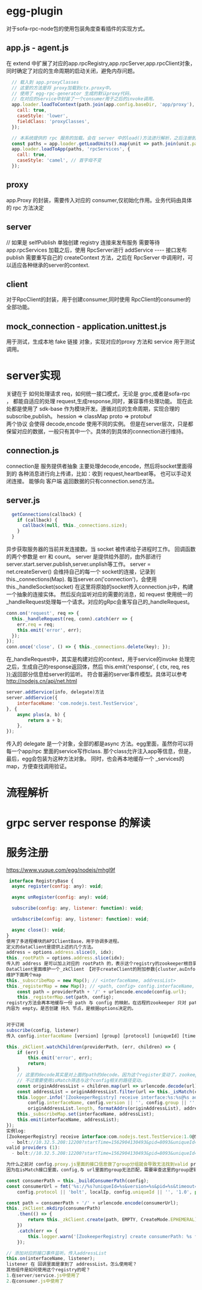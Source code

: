 
# egg-plugin
对于sofa-rpc-node包的使用包装角度查看插件的实现方式。
## app.js - agent.js
在 extend 中扩展了对应的app.rpcRegistry,app.rpcServer,app.rpcClient对象，
同时确定了对应的生命周期的启动关闭，避免内存问题。
```js
  // 载入到 app.proxyClasses 
  // 这里的方法是将 proxy加载到ctx.proxy中。
  // 使用了 egg-rpc-generator 生成的默认proxy代码，
  // 在对应的service中封装了一个consumer用于之后的invoke调用。
  app.loader.loadToContext(path.join(app.config.baseDir, 'app/proxy'), 'proxy', {
    call: true,
    caseStyle: 'lower',
    fieldClass: 'proxyClasses',
  });

  // 本系统提供的 rpc 服务的加载。会在 server 中的load()方法进行解析，之后注册到sofa-rpc-server中去。
  const paths = app.loader.getLoadUnits().map(unit => path.join(unit.path, 'app/rpc'));
  app.loader.loadToApp(paths, 'rpcServices', {
    call: true,
    caseStyle: 'camel', // 首字母不变
  });
```
## proxy
app.Proxy 的封装，需要传入对应的 consumer,仅初始化作用。业务代码由具体的 rpc 方法决定
## server
// 如果是 selfPublish 单独创建 registry 连接来发布服务
需要等待 app.rpcServices 加载之后，使用 RpcServer进行  addService ---- 接口发布publish 
需要重写自己的 createContext 方法，之后在 RpcServer 中调用时，可以适应各种继承的server的context.
## client
对于RpcClient的封装，用于创建consumer,同时使用 RpcClient的consumer的全部功能。
## mock_connection - application.unittest.js
用于测试，生成本地 fake 链接 对象，实现对应的proxy 方法和 service 用于测试调用。






# server实现
关键在于 如何处理请求 req，如何统一接口模式，无论是 grpc,或者是sofa-rpc ，
都能自适应的处理 request,生成response,同时，兼容事件处理功能。
现在此处都是使用了 sdk-base 作为模块开发。遵循对应的生命周期，实现合理的subscribe,publish。
 hession => classMap 
 proto => protobuf  
两个协议 会使得 decode,encode 使用不同的实例。
但是在server层次，只是都保留对应的数据，一般只有其中一个。具体的到具体的connection进行维持。
## connection.js
connection是 服务提供者抽象 主要处理decode,encode，然后将socket里面得到的
各种消息进行向上传递，比如：收到 request,heartbeat等。
也可以手动关闭连接。
能够向 客户端 返回数据的只有connection.send方法。
## server.js
```js
  getConnections(callback) {
    if (callback) {
      callback(null, this._connections.size);
    }
  }
```
异步获取服务器的当前并发连接数。当 socket 被传递给子进程时工作。
回调函数的两个参数是 err 和 count。
server 是提供给外部的，由外部进行 server.start.server.publish,server.unplish等工作。
server = net.createServer() 会维持自己的每一个 socket的连接，记录到this._connections(Map).
每当server.on('connection')，会使用
this._handleSocket(socket)
在这里将原始的socket传入connection.js中，构建一个抽象的连接实体。
然后反向监听对应的需要的消息，如 request 使用统一的_handleRequest处理每一个请求。对应的gRpc会重写自己的_handleRequest。
```js
conn.on('request', req => {
  this._handleRequest(req, conn).catch(err => {
    err.req = req;
    this.emit('error', err);
  });
});
conn.once('close', () => { this._connections.delete(key); });
```
在_handleRequest中，其实是构建对应的context，用于service的invoke
处理完之后，生成自己的response返回体，然后
this.emit('response', { ctx, req, res });返回部分信息给server的监听。
符合普遍的server事件模型。具体可以参考 http://nodejs.cn/api/net.html
```js
server.addService(info, delegate)方法
server.addService({
    interfaceName: 'com.nodejs.test.TestService',
}, {
    async plus(a, b) {
        return a + b;
    },
});
```
传入的 delegate 是一个对象，全部的都是async 方法。egg里面，虽然你可以将每一个app/rpc 里面的service写作class.
那个class允许注入app等信息，但是，最后，egg会包装为这种方法对象。
同时，也会再本地缓存一个 _services的map，方便查找调用验证。
# 流程解析

# grpc  server response 的解读


# 服务注册
https://www.yuque.com/egg/nodejs/mhgl9f
```js
 interface RegistryBase {
  async register(config: any): void;

  async unRegister(config: any): void;

  subscribe(config: any, listener: function): void;

  unSubscribe(config: any, listener: function): void;

  async close(): void;
}
使用了多进程模块的APIClientBase，用于协调多进程。
定义的dataClient是提供上述的几个方法。
address = options.address.slice(0, idx);
this._rootPath = options.address.slice(idx);
传入的 address 是可以加上对应的 rootPath 的，表示这个registry的zookeeper根目录。
DataClient里面维护一个_zkClient 【对于createClient的附加参数{cluster,auInfo}有疑问。】
维护下面两个map
this._subscribeMap = new Map(); // <interfaceName, addressList>
this._registerMap = new Map(); // <path, config> config.interfaceName, config.url
    const path = providerPath + '/' + urlencode.encode(config.url);
    this._registerMap.set(path, config);
registry方法会再本地缓存一份 path 与 config 的映射。在远程的zookeeper 只对 path 有效
内容为 empty。是否创建 持久 节点，是根据options决定的。


对于订阅 
subscribe(config, listener) 
传入 config.interfaceName [version] [group] [protocol] [uniqueId] [timeout] [appName]

this._zkClient.watchChildren(providerPath, (err, children) => {
    if (err) {
        this.emit('error', err);
        return;
    }
    // 这里的decode其实是对上面的path的decode。因为这个register变动了，zookeeper会收到变动的children，也就是path
    // 不过需要使用isMatch筛选与这个config相关的路径变动。
    const originAddressList = children.map(url => urlencode.decode(url));
    const addressList = originAddressList.filter(url => this._isMatch(config, url));
    this.logger.info('[ZookeeperRegistry] receive interface:%s:%s@%s address list (%d):\n%s\nvalid providers (%d):\n%s',
        config.interfaceName, config.version || '', config.group || '',
        originAddressList.length, formatAddrs(originAddressList), addressList.length, formatAddrs(addressList));
    this._subscribeMap.set(interfaceName, addressList);
    this.emit(interfaceName, addressList);
});
实例log:
[ZookeeperRegistry] receive interface:com.nodejs.test.TestService:1.0@SOFA address list (1):
  - bolt://10.32.5.208:12200?startTime=1562904130493&pid=8093&uniqueId=&dynamic=true&appName=&timeout=3000&serialization=hessian2&weight=100&accepts=100000&language=nodejs&rpcVer=50400&protocol=&interface=com.nodejs.test.TestService&version=1.0&group=SOFA
valid providers (1):
  - bolt://10.32.5.208:12200?startTime=1562904130493&pid=8093&uniqueId=&dynamic=true&appName=&timeout=3000&serialization=hessian2&weight=100&accepts=100000&language=nodejs&rpcVer=50400&protocol=&interface=com.nodejs.test.TestService&version=1.0&group=SOFA

为什么之前对 config.proxy.js里面的接口信息做了group分组就会导致无法找到valid providers呢
因为在isMatch接口里面，config,与 url里面的group无法匹配，需要审查这里的group逻辑。

const consumerPath = this._buildConsumerPath(config);
const consumerUrl = fmt('%s://%s?uniqueId=%s&version=%s&pid=%s&timeout=%s&appName=%s&serialization=%s&startTime=',
    config.protocol || 'bolt', localIp, config.uniqueId || '', '1.0', process.pid, config.timeout, config.appName || '', Date.now());

const path = consumerPath + '/' + urlencode.encode(consumerUrl);
this._zkClient.mkdirp(consumerPath)
    .then(() => {
        return this._zkClient.create(path, EMPTY, CreateMode.EPHEMERAL);
    })
    .catch(err => {
        this.logger.warn('[ZookeeperRegistry] create consumerPath: %s failed, caused by %s', path, err.message);
    });

// 添加对应的接口事件监听。传入addressList
this.on(interfaceName, listener);
listener 在 回调里面是拿到了 addressList。怎么使用呢？
其他组件是如何使用这个registry的呢？
1.在server/service.js中使用了
2.在consumer.js中使用了

```
